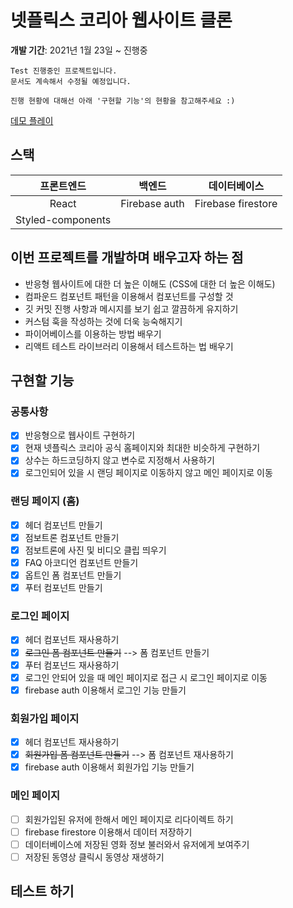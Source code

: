# 넷플릭스 코리아 웹사이트 클론

**개발 기간**: 2021년 1월 23일 ~ 진행중

```
Test 진행중인 프로젝트입니다.
문서도 계속해서 수정될 예정입니다.

진행 현황에 대해선 아래 '구현할 기능'의 현황을 참고해주세요 :)
```

[데모 플레이](https://bwyoo1229.github.io/netflix-clone/)
<br>

## 스택

|  **프론트엔드**   |  **백엔드**   |  **데이터베이스**  |
| :---------------: | :-----------: | :----------------: |
|       React       | Firebase auth | Firebase firestore |
| Styled-components |

## 이번 프로젝트를 개발하며 배우고자 하는 점

- 반응형 웹사이트에 대한 더 높은 이해도 (CSS에 대한 더 높은 이해도)
- 컴파운드 컴포넌트 패턴을 이용해서 컴포넌트를 구성할 것
- 깃 커밋 진행 사항과 메시지를 보기 쉽고 깔끔하게 유지하기
- 커스텀 훅을 작성하는 것에 더욱 능숙해지기
- 파이어베이스를 이용하는 방법 배우기
- 리액트 테스트 라이브러리 이용해서 테스트하는 법 배우기

## 구현할 기능

### 공통사항

- [x] 반응형으로 웹사이트 구현하기
- [x] 현재 넷플릭스 코리아 공식 홈페이지와 최대한 비슷하게 구현하기
- [x] 상수는 하드코딩하지 않고 변수로 지정해서 사용하기
- [x] 로그인되어 있을 시 랜딩 페이지로 이동하지 않고 메인 페이지로 이동

### 랜딩 페이지 (홈)

- [x] 헤더 컴포넌트 만들기
- [x] 점보트론 컴포넌트 만들기
- [x] 점보트론에 사진 및 비디오 클립 띄우기
- [x] FAQ 아코디언 컴포넌트 만들기
- [x] 옵트인 폼 컴포넌트 만들기
- [x] 푸터 컴포넌트 만들기

### 로그인 페이지

- [x] 헤더 컴포넌트 재사용하기
- [x] ~~로그인 폼 컴포넌트 만들기~~ --> 폼 컴포넌트 만들기
- [x] 푸터 컴포넌드 재사용하기
- [x] 로그인 안되어 있을 때 메인 페이지로 접근 시 로그인 페이지로 이동
- [x] firebase auth 이용해서 로그인 기능 만들기

### 회원가입 페이지

- [x] 헤더 컴포넌트 재사용하기
- [x] ~~회원가입 폼 컴포넌트 만들기~~ --> 폼 컴포넌트 재사용하기
- [x] firebase auth 이용해서 회원가입 기능 만들기

### 메인 페이지

- [ ] 회원가입된 유저에 한해서 메인 페이지로 리다이렉트 하기
- [ ] firebase firestore 이용해서 데이터 저장하기
- [ ] 데이터베이스에 저장된 영화 정보 불러와서 유저에게 보여주기
- [ ] 저장된 동영상 클릭시 동영상 재생하기

## 테스트 하기
